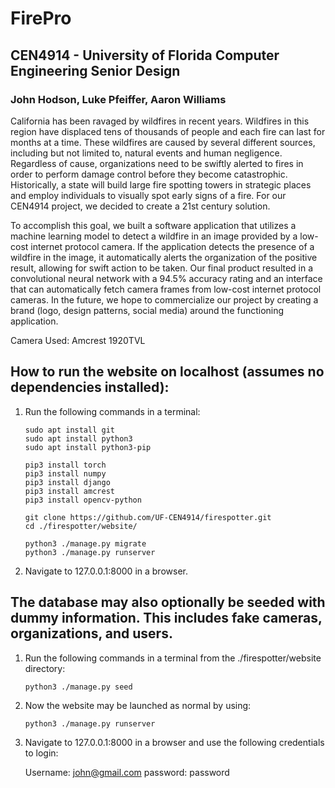 # FirePro

## CEN4914 - University of Florida Computer Engineering Senior Design

### John Hodson, Luke Pfeiffer, Aaron Williams

California has been ravaged by wildfires in recent years. Wildfires in this region have
displaced tens of thousands of people and each fire can last for months at a time. These
wildfires are caused by several different sources, including but not limited to, natural events and
human negligence. Regardless of cause, organizations need to be swiftly alerted to fires in order
to perform damage control before they become catastrophic. Historically, a state will build large
fire spotting towers in strategic places and employ individuals to visually spot early signs of a fire. For our CEN4914 project, we decided to create a 21st century solution.

To accomplish this goal, we built a software application that utilizes a machine learning
model to detect a wildfire in an image provided by a low-cost internet protocol camera. If the
application detects the presence of a wildfire in the image, it automatically alerts the organization
of the positive result, allowing for swift action to be taken. Our final product resulted in a
convolutional neural network with a 94.5% accuracy rating and an interface that can
automatically fetch camera frames from low-cost internet protocol cameras.
In the future, we hope to commercialize our project by creating a brand (logo, design
patterns, social media) around the functioning application.

Camera Used: Amcrest 1920TVL

## How to run the website on localhost (assumes no dependencies installed):

1. Run the following commands in a terminal:

	```
	sudo apt install git
	sudo apt install python3
	sudo apt install python3-pip

	pip3 install torch
	pip3 install numpy
	pip3 install django
	pip3 install amcrest
	pip3 install opencv-python

	git clone https://github.com/UF-CEN4914/firespotter.git
	cd ./firespotter/website/

	python3 ./manage.py migrate
	python3 ./manage.py runserver
	```

2. Navigate to 127.0.0.1:8000 in a browser.

## The database may also optionally be seeded with dummy information. This includes fake cameras, organizations, and users.

1. Run the following commands in a terminal from the ./firespotter/website directory:

	```
	python3 ./manage.py seed
	```

2. Now the website may be launched as normal by using:

	```
	python3 ./manage.py runserver
	```

3. Navigate to 127.0.0.1:8000 in a browser and use the following credentials to login:

	Username: john@gmail.com
	password: password
